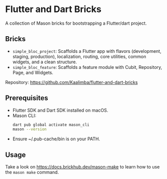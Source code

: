 # Flutter and Dart Bricks

A collection of Mason bricks for bootstrapping a Flutter/dart project.

## Bricks

- `simple_bloc_project`: Scaffolds a Flutter app with flavors (development, staging, production), localization, routing, core utilities, common widgets, and a clean structure.
- `simple_bloc_feature`: Scaffolds a feature module with Cubit, Repository, Page, and Widgets.

Repository: https://github.com/Kaalimba/flutter-and-dart-bricks

## Prerequisites

- Flutter SDK and Dart SDK installed on macOS.
- Mason CLI:
  ```bash
  dart pub global activate mason_cli
  mason --version
  ```
- Ensure ~/.pub-cache/bin is on your PATH.

## Usage
Take a look on https://docs.brickhub.dev/mason-make to learn how to use the `mason make` command.